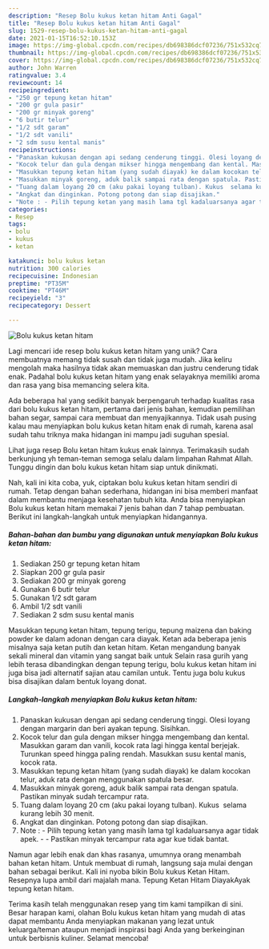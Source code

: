 ```yaml
---
description: "Resep Bolu kukus ketan hitam Anti Gagal"
title: "Resep Bolu kukus ketan hitam Anti Gagal"
slug: 1529-resep-bolu-kukus-ketan-hitam-anti-gagal
date: 2021-01-15T16:52:10.153Z
image: https://img-global.cpcdn.com/recipes/db698386dcf07236/751x532cq70/bolu-kukus-ketan-hitam-foto-resep-utama.jpg
thumbnail: https://img-global.cpcdn.com/recipes/db698386dcf07236/751x532cq70/bolu-kukus-ketan-hitam-foto-resep-utama.jpg
cover: https://img-global.cpcdn.com/recipes/db698386dcf07236/751x532cq70/bolu-kukus-ketan-hitam-foto-resep-utama.jpg
author: John Warren
ratingvalue: 3.4
reviewcount: 14
recipeingredient:
- "250 gr tepung ketan hitam"
- "200 gr gula pasir"
- "200 gr minyak goreng"
- "6 butir telur"
- "1/2 sdt garam"
- "1/2 sdt vanili"
- "2 sdm susu kental manis"
recipeinstructions:
- "Panaskan kukusan dengan api sedang cenderung tinggi. Olesi loyang dengan margarin dan beri ayakan tepung. Sisihkan."
- "Kocok telur dan gula dengan mikser hingga mengembang dan kental. Masukkan garam dan vanili, kocok rata lagi hingga kental berjejak. Turunkan speed hingga paling rendah. Masukkan susu kental manis, kocok rata."
- "Masukkan tepung ketan hitam (yang sudah diayak) ke dalam kocokan telur, aduk rata dengan menggunakan spatula besar."
- "Masukkan minyak goreng, aduk balik sampai rata dengan spatula. Pastikan minyak sudah tercampur rata."
- "Tuang dalam loyang 20 cm (aku pakai loyang tulban). Kukus  selama kurang lebih 30 menit."
- "Angkat dan dinginkan. Potong potong dan siap disajikan."
- "Note : - Pilih tepung ketan yang masih lama tgl kadaluarsanya agar tidak apek. - Pastikan minyak tercampur rata agar kue tidak bantat."
categories:
- Resep
tags:
- bolu
- kukus
- ketan

katakunci: bolu kukus ketan 
nutrition: 300 calories
recipecuisine: Indonesian
preptime: "PT35M"
cooktime: "PT46M"
recipeyield: "3"
recipecategory: Dessert

---
```



![Bolu kukus ketan hitam](https://img-global.cpcdn.com/recipes/db698386dcf07236/751x532cq70/bolu-kukus-ketan-hitam-foto-resep-utama.jpg)

Lagi mencari ide resep bolu kukus ketan hitam yang unik? Cara membuatnya memang tidak susah dan tidak juga mudah. Jika keliru mengolah maka hasilnya tidak akan memuaskan dan justru cenderung tidak enak. Padahal bolu kukus ketan hitam yang enak selayaknya memiliki aroma dan rasa yang bisa memancing selera kita.

Ada beberapa hal yang sedikit banyak berpengaruh terhadap kualitas rasa dari bolu kukus ketan hitam, pertama dari jenis bahan, kemudian pemilihan bahan segar, sampai cara membuat dan menyajikannya. Tidak usah pusing kalau mau menyiapkan bolu kukus ketan hitam enak di rumah, karena asal sudah tahu triknya maka hidangan ini mampu jadi suguhan spesial.

Lihat juga resep Bolu ketan hitam kukus enak lainnya. Terimakasih sudah berkunjung yh teman-teman semoga selalu dalam limpahan Rahmat Allah. Tunggu dingin dan bolu kukus ketan hitam siap untuk dinikmati.


Nah, kali ini kita coba, yuk, ciptakan bolu kukus ketan hitam sendiri di rumah. Tetap dengan bahan sederhana, hidangan ini bisa memberi manfaat dalam membantu menjaga kesehatan tubuh kita. Anda bisa menyiapkan Bolu kukus ketan hitam memakai 7 jenis bahan dan 7 tahap pembuatan. Berikut ini langkah-langkah untuk menyiapkan hidangannya.

<!--inarticleads1-->

##### Bahan-bahan dan bumbu yang digunakan untuk menyiapkan Bolu kukus ketan hitam:

1. Sediakan 250 gr tepung ketan hitam
1. Siapkan 200 gr gula pasir
1. Sediakan 200 gr minyak goreng
1. Gunakan 6 butir telur
1. Gunakan 1/2 sdt garam
1. Ambil 1/2 sdt vanili
1. Sediakan 2 sdm susu kental manis


Masukkan tepung ketan hitam, tepung terigu, tepung maizena dan baking powder ke dalam adonan dengan cara diayak. Ketan ada beberapa jenis misalnya saja ketan putih dan ketan hitam. Ketan mengandung banyak sekali mineral dan vitamin yang sangat baik untuk Selain rasa gurih yang lebih terasa dibandingkan dengan tepung terigu, bolu kukus ketan hitam ini juga bisa jadi alternatif sajian atau camilan untuk. Tentu juga bolu kukus bisa disajikan dalam bentuk loyang donat. 

<!--inarticleads2-->

##### Langkah-langkah menyiapkan Bolu kukus ketan hitam:

1. Panaskan kukusan dengan api sedang cenderung tinggi. Olesi loyang dengan margarin dan beri ayakan tepung. Sisihkan.
1. Kocok telur dan gula dengan mikser hingga mengembang dan kental. Masukkan garam dan vanili, kocok rata lagi hingga kental berjejak. Turunkan speed hingga paling rendah. Masukkan susu kental manis, kocok rata.
1. Masukkan tepung ketan hitam (yang sudah diayak) ke dalam kocokan telur, aduk rata dengan menggunakan spatula besar.
1. Masukkan minyak goreng, aduk balik sampai rata dengan spatula. Pastikan minyak sudah tercampur rata.
1. Tuang dalam loyang 20 cm (aku pakai loyang tulban). Kukus  selama kurang lebih 30 menit.
1. Angkat dan dinginkan. Potong potong dan siap disajikan.
1. Note : - Pilih tepung ketan yang masih lama tgl kadaluarsanya agar tidak apek. - - Pastikan minyak tercampur rata agar kue tidak bantat.


Namun agar lebih enak dan khas rasanya, umumnya orang menambah bahan ketan hitam. Untuk membuat di rumah, langsung saja mulai dengan bahan sebagai berikut. Kali ini nyoba bikin Bolu kukus Ketan Hitam. Resepnya lupa ambil dari majalah mana. Tepung Ketan Hitam DiayakAyak tepung ketan hitam. 

Terima kasih telah menggunakan resep yang tim kami tampilkan di sini. Besar harapan kami, olahan Bolu kukus ketan hitam yang mudah di atas dapat membantu Anda menyiapkan makanan yang lezat untuk keluarga/teman ataupun menjadi inspirasi bagi Anda yang berkeinginan untuk berbisnis kuliner. Selamat mencoba!
